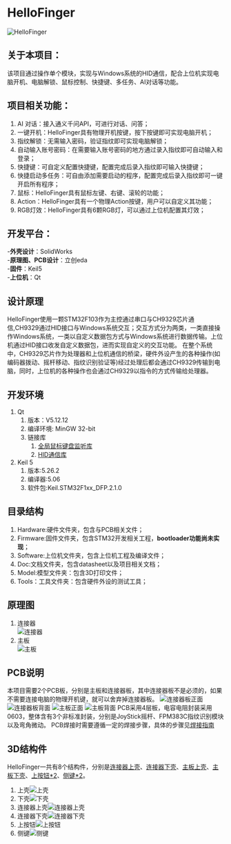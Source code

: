 # HelloFinger
![HelloFinger](https://github.com/Magiclxw/HelloFinger/blob/main/4.Doc/Image/HelloFinger.jpg)
## 关于本项目：
该项目通过操作单个模块，实现与Windows系统的HID通信，配合上位机实现电脑开机、电脑解锁、鼠标控制、快捷键、多任务、AI对话等功能。

## 项目相关功能：  
  1. AI 对话：接入通义千问API，可进行对话、问答；
  2. 一键开机：HelloFinger具有物理开机按键，按下按键即可实现电脑开机；
  3. 指纹解锁：无需输入密码，验证指纹即可实现电脑解锁；
  4. 自动输入账号密码：在需要输入账号密码的地方通过录入指纹即可自动输入和登录；
  5. 快捷键：可自定义配置快捷键，配置完成后录入指纹即可输入快捷键；
  6. 快捷启动多任务：可自由添加需要启动的程序，配置完成后录入指纹即可一键开启所有程序；
  7. 鼠标：HelloFinger具有鼠标左键、右键、滚轮的功能；
  8. Action：HelloFinger具有一个物理Action按键，用户可以自定义其功能；
  9. RGB灯效：HelloFinger具有6颗RGB灯，可以通过上位机配置其灯效；

## 开发平台：
-**外壳设计**：SolidWorks  
-**原理图、PCB设计**：立创eda  
-**固件**：Keil5  
-**上位机**：Qt  

## 设计原理
HelloFinger使用一颗STM32F103作为主控通过串口与CH9329芯片通信,CH9329通过HID接口与Windows系统交互；交互方式分为两类，一类直接操作Windows系统，一类以自定义数据包方式与Windows系统进行数据传输。上位机通过HID接口收发自定义数据包，进而实现自定义的交互功能。
在整个系统中，CH9329芯片作为处理器和上位机通信的桥梁，硬件外设产生的各种操作(如编码器拨动、摇杆移动、指纹识别验证等)经过处理后都会通过CH9329传输到电脑，同时，上位机的各种操作也会通过CH9329以指令的方式传输给处理器。

## 开发环境
  1. Qt
     1. 版本：V5.12.12
     2. 编译环境: MinGW 32-bit
     3. 链接库
        1. [全局鼠标键盘监听库](https://github.com/mahuifa/QtGlobalEvent)
        2. [HID通信库](https://github.com/libusb/hidapi)
  2. Keil 5
     1. 版本:5.26.2
     2. 编译器:5.06
     3. 软件包:Keil.STM32F1xx_DFP.2.1.0

## 目录结构
  1. Hardware:硬件文件夹，包含与PCB相关文件；
  2. Firmware:固件文件夹，包含STM32开发相关工程，**bootloader功能尚未实现**；
  3. Software:上位机文件夹，包含上位机工程及编译文件；
  4. Doc:文档文件夹，包含datasheet以及项目相关文档；
  5. Model:模型文件夹：包含3D打印文件；
  6. Tools：工具文件夹：包含硬件外设的测试工具；

## 原理图
  1. 连接器  
  ![连接器](https://github.com/Magiclxw/HelloFinger/blob/main/4.Doc/Image/%E8%BF%9E%E6%8E%A5%E5%99%A8%E5%8E%9F%E7%90%86%E5%9B%BE.png)
  2. 主板  
  ![主板](https://github.com/Magiclxw/HelloFinger/blob/main/4.Doc/Image/%E4%B8%BB%E6%9D%BF%E5%8E%9F%E7%90%86%E5%9B%BE.png)

## PCB说明
本项目需要2个PCB板，分别是主板和连接器板，其中连接器板不是必须的，如果不需要连接电脑的物理开机键，就可以舍弃掉连接器板。
![连接器板正面](https://github.com/Magiclxw/HelloFinger/blob/main/4.Doc/Image/%E8%BF%9E%E6%8E%A5%E5%99%A8%E6%9D%BF%E6%AD%A3%E9%9D%A2.jpg)
![连接器板背面](https://github.com/Magiclxw/HelloFinger/blob/main/4.Doc/Image/%E8%BF%9E%E6%8E%A5%E5%99%A8%E6%9D%BF%E8%83%8C%E9%9D%A2.jpg)
![主板正面](https://github.com/Magiclxw/HelloFinger/blob/main/4.Doc/Image/%E4%B8%BB%E6%9D%BF%E6%AD%A3%E9%9D%A2.jpg)
![主板背面](https://github.com/Magiclxw/HelloFinger/blob/main/4.Doc/Image/%E4%B8%BB%E6%9D%BF%E8%83%8C%E9%9D%A2.jpg)
PCB采用4层板，电容电阻封装采用0603，整体含有3个非标准封装，分别是JoyStick摇杆、FPM383C指纹识别模块以及弯角微动。
PCB焊接时需要遵循一定的焊接步骤，具体的步骤见[焊接指南](https://github.com/Magiclxw/HelloFinger/blob/main/4.Doc/HelloFinger%E7%84%8A%E6%8E%A5%E6%8C%87%E5%8D%97V1.0.pdf)

## 3D结构件
HelloFinger一共有8个结构件，分别是[连接器上壳](https://github.com/Magiclxw/HelloFinger/blob/main/5.Model/%E8%BF%9E%E6%8E%A5%E5%99%A8%E4%B8%8A%E5%A3%B3..STL)、[连接器下壳](https://github.com/Magiclxw/HelloFinger/blob/main/5.Model/%E8%BF%9E%E6%8E%A5%E5%99%A8%E4%B8%8B%E5%A3%B3.STL)、[主板上壳](https://github.com/Magiclxw/HelloFinger/blob/main/5.Model/%E4%B8%8A%E5%A3%B3.STL)、[主板下壳](https://github.com/Magiclxw/HelloFinger/blob/main/5.Model/%E4%B8%8B%E5%A3%B3.STL)、[上按钮*2](https://github.com/Magiclxw/HelloFinger/blob/main/5.Model/%E4%B8%8A%E6%8C%89%E9%92%AE.STL)、[侧键*2](https://github.com/Magiclxw/HelloFinger/blob/main/5.Model/%E4%BE%A7%E9%94%AE.STL)。
  1. 上壳![上壳](https://github.com/Magiclxw/HelloFinger/blob/main/4.Doc/Image/%E4%B8%8A%E5%A3%B3.JPG)
  2. 下壳![下壳](https://github.com/Magiclxw/HelloFinger/blob/main/4.Doc/Image/%E4%B8%8B%E5%A3%B3.JPG)
  3. 连接器上壳![连接器上壳](https://github.com/Magiclxw/HelloFinger/blob/main/4.Doc/Image/%E8%BF%9E%E6%8E%A5%E5%99%A8%E4%B8%8A%E5%A3%B3.JPG)
  4. 连接器下壳![连接器下壳](https://github.com/Magiclxw/HelloFinger/blob/main/4.Doc/Image/%E8%BF%9E%E6%8E%A5%E5%99%A8%E4%B8%8B%E5%A3%B3.JPG)
  5. 上按钮![上按钮](https://github.com/Magiclxw/HelloFinger/blob/main/4.Doc/Image/%E4%B8%8A%E6%8C%89%E9%92%AE.JPG)
  6. 侧键![侧键](https://github.com/Magiclxw/HelloFinger/blob/main/4.Doc/Image/%E4%BE%A7%E9%94%AE.JPG)



##
